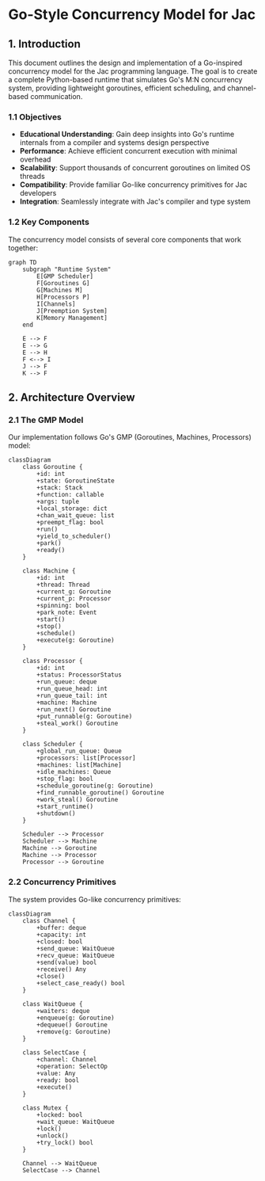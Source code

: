 # Go-Style Concurrency Model for Jac

## 1. Introduction

This document outlines the design and implementation of a Go-inspired concurrency model for the Jac programming language. The goal is to create a complete Python-based runtime that simulates Go's M:N concurrency system, providing lightweight goroutines, efficient scheduling, and channel-based communication.

### 1.1 Objectives

- **Educational Understanding**: Gain deep insights into Go's runtime internals from a compiler and systems design perspective
- **Performance**: Achieve efficient concurrent execution with minimal overhead
- **Scalability**: Support thousands of concurrent goroutines on limited OS threads
- **Compatibility**: Provide familiar Go-like concurrency primitives for Jac developers
- **Integration**: Seamlessly integrate with Jac's compiler and type system

### 1.2 Key Components

The concurrency model consists of several core components that work together:

```mermaid
graph TD
    subgraph "Runtime System"
        E[GMP Scheduler]
        F[Goroutines G]
        G[Machines M]
        H[Processors P]
        I[Channels]
        J[Preemption System]
        K[Memory Management]
    end

    E --> F
    E --> G
    E --> H
    F <--> I
    J --> F
    K --> F
```

## 2. Architecture Overview

### 2.1 The GMP Model

Our implementation follows Go's GMP (Goroutines, Machines, Processors) model:

```mermaid
classDiagram
    class Goroutine {
        +id: int
        +state: GoroutineState
        +stack: Stack
        +function: callable
        +args: tuple
        +local_storage: dict
        +chan_wait_queue: list
        +preempt_flag: bool
        +run()
        +yield_to_scheduler()
        +park()
        +ready()
    }

    class Machine {
        +id: int
        +thread: Thread
        +current_g: Goroutine
        +current_p: Processor
        +spinning: bool
        +park_note: Event
        +start()
        +stop()
        +schedule()
        +execute(g: Goroutine)
    }

    class Processor {
        +id: int
        +status: ProcessorStatus
        +run_queue: deque
        +run_queue_head: int
        +run_queue_tail: int
        +machine: Machine
        +run_next() Goroutine
        +put_runnable(g: Goroutine)
        +steal_work() Goroutine
    }

    class Scheduler {
        +global_run_queue: Queue
        +processors: list[Processor]
        +machines: list[Machine]
        +idle_machines: Queue
        +stop_flag: bool
        +schedule_goroutine(g: Goroutine)
        +find_runnable_goroutine() Goroutine
        +work_steal() Goroutine
        +start_runtime()
        +shutdown()
    }

    Scheduler --> Processor
    Scheduler --> Machine
    Machine --> Goroutine
    Machine --> Processor
    Processor --> Goroutine
```

### 2.2 Concurrency Primitives

The system provides Go-like concurrency primitives:

```mermaid
classDiagram
    class Channel {
        +buffer: deque
        +capacity: int
        +closed: bool
        +send_queue: WaitQueue
        +recv_queue: WaitQueue
        +send(value) bool
        +receive() Any
        +close()
        +select_case_ready() bool
    }

    class WaitQueue {
        +waiters: deque
        +enqueue(g: Goroutine)
        +dequeue() Goroutine
        +remove(g: Goroutine)
    }

    class SelectCase {
        +channel: Channel
        +operation: SelectOp
        +value: Any
        +ready: bool
        +execute()
    }

    class Mutex {
        +locked: bool
        +wait_queue: WaitQueue
        +lock()
        +unlock()
        +try_lock() bool
    }

    Channel --> WaitQueue
    SelectCase --> Channel
```

